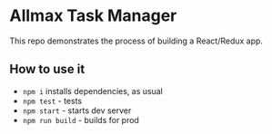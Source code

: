 # Allmax Task Manager

This repo demonstrates the process of building a React/Redux app.

## How to use it

- `npm i` installs dependencies, as usual
- `npm test` - tests
- `npm start` - starts dev server
- `npm run build` - builds for prod
